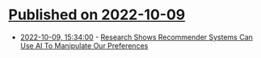 # [Published on 2022-10-09](index.md)

* [2022-10-09, 15:34:00](https://tech.slashdot.org/story/22/10/08/2011207/research-shows-recommender-systems-can-use-ai-to-manipulate-our-preferences?utm_source=rss1.0mainlinkanon&utm_medium=feed) - [Research Shows Recommender Systems Can Use AI To Manipulate Our Preferences](https://tech.slashdot.org/story/22/10/08/2011207/research-shows-recommender-systems-can-use-ai-to-manipulate-our-preferences?utm_source=rss1.0mainlinkanon&utm_medium=feed)
